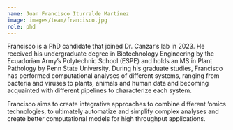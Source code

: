 ```yaml
---
name: Juan Francisco Iturralde Martinez
image: images/team/francisco.jpg
role: phd
---
```


Francisco is a PhD candidate that joined Dr. Canzar’s lab in 2023. He received his undergraduate degree in Biotechnology Engineering by the Ecuadorian Army’s Polytechnic School (ESPE) and holds an MS in Plant Pathology by Penn State University. During his graduate studies, Francisco has performed computational analyses of different systems, ranging from bacteria and viruses to plants, animals and human data and becoming acquainted with different pipelines to characterize each system.

Francisco aims to create integrative approaches to combine different ‘omics technologies, to ultimately automatize and simplify complex analyses and create better computational models for high throughput applications.
